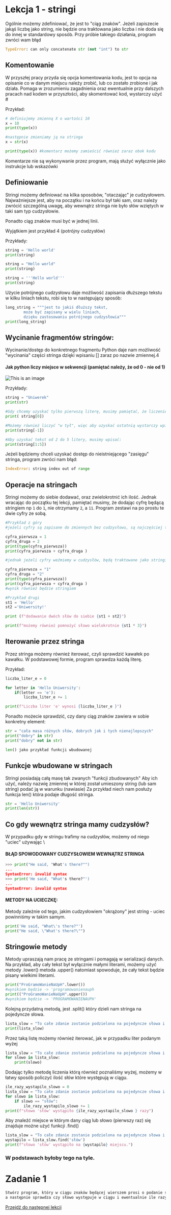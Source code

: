 # Lekcja 1 - stringi

Ogólnie możemy zdefiniować, że jest to "ciąg znaków".
Jeżeli zapiszecie jakąś liczbę jako string, nie będzie ona traktowana jako liczba i nie doda się do innej w standardowy sposób.
Przy próbie takiego działania, program zwróci wam błąd
```python
TypeError: can only concatenate str (not "int") to str
```

## Komentowanie 

W przyszłej pracy przyda się opcja komentowania kodu, jest to opcja na opisanie co w danym miejscu należy zrobić, lub co zostało zrobione i jak działa. Pomaga w zrozumieniu zagadnienia oraz ewentualnie przy dalszych pracach nad kodem w przyszłości, aby skomentować kod, wystarczy użyć #

Przykład:

```python
# definiujemy zmienną X o wartości 10
x = 10
print(type(x))

#następnie zmieniamy ją na stringa
x = str(x)

print(type(x)) #komentarz możemy zamieścić również zaraz obok kodu
```

Komentarze nie są wykonywanie przez program, mają służyć wyłącznie jako instrukcje lub wskazówki


## Definiowanie 

Stringi możemy definiować na kilka sposobów, "otaczając" je cudzysłowem. Najważniejsze jest, aby na początku i na końcu był taki sam, oraz należy zwrócić szczególną uwagę, aby wewnątrz stringa nie było słów wziętych w taki sam typ cudzysłowie. 

Ponadto ciąg znaków musi być w jednej linii. 

Wyjątkiem jest przykład 4 (potrójny cudzysłów)


Przykłady: 

```python
string = 'Hello world'
print(string)

string = "Hello world"
print(string)

string = '''Hello world'''
print(string)
```
Użycie potrójnego cudzysłowu daje możliwość zapisania dłuższego tekstu w kilku liniach tekstu, robi się to w następujący sposób:

```python
long_string = """jest to jakiś dłuższy tekst, 
		może być zapisany w wielu liniach, 
		dzięku zastosowaniu potrójnego cudzysłowia"""
print(long_string)
```


## Wycinanie fragmentów stringów:

Wycinanie/dostęp do konkretnego fragmentu
Python daje nam możliwość "wycinania" części stringa dzięki wpisaniu [] zaraz po nazwie zmiennej.4


#### Jak python liczy miejsce w sekwencji (pamiętać należy, że od 0 - nie od 1)
![This is an image](https://developers.google.com/static/edu/python/images/hello.png)


Przykłady:


```python
string = "Uniwerek"
print(str)

#Gdy chcemy uzyskać tylko pierwszą literę, musimy pamiętać, że liczenie zaczynamy od 0, nie od 1:
print( string[0])

#Możemy również liczyć "w tył", więc aby uzyskać ostatnią wystarczy wpisać:
print(string[-1])

#Aby uzyskać tekst od 2 do 5 litery, musimy wpisać:
print(string[1:5])
```
Jeżeli będziemy chceli uzyskać dostęp do nieistniejącego "zasięgu" stringa, program zwróci nam błąd:
```python 
IndexError: string index out of range
```





## Operacje na stringach
Stringi możemy do siebie dodawać, oraz zwielokrotnić ich ilość. Jednak wracając do początku tej lekcji, pamiętać musimy, że dodając cyfrę będącą stringiem np ```1``` do ```1```, nie otrzymamy ```2```, a ```11```. Program zestawi na po prostu te dwie cyfry ze sobą.


```python 
#Przykład z góry
#jeżeli cyfry są zapisane do zmiennych bez cudzysłowu, są najczęściej traktowane jako int() czyli cyfry - możemy to łatwo sprawdzić wpisując nazwę zmiennej do funkcji type() - przykład niżej

cyfra_pierwsza = 1
cyfra_druga = 2 
print(type(cyfra_pierwsza))
print(cyfra_pierwsza + cyfra_druga )

#jednak jeżeli cyfry weźmiemy w cudzysłów, będą traktowane jako stringi, czyli ciągi znaków

cyfra_pierwsza = "1"
cyfra_druga = "2" 
print(type(cyfra_pierwsza))
print(cyfra_pierwsza + cyfra_druga )
#wynik również będzie stringiem 


```

```python 
#Przykład drugi
st1 = 'Hello'
st2 ='Uniwersity!'

print (f"dodawanie dwóch słów do siebie {st1 + st2}")

print(f"możemy również pomnożyć słowo wielokrotnie {st1 * 3}")
``` 
## Iterowanie przez stringa


Przez stringa możemy również iterować, czyli sprawdzić kawałek po kawałku. W podstawowej formie, program sprawdza każdą literę.

Przykład:
```python 
liczba_liter_e = 0

for letter in 'Hello Uniwersity':
    if(letter == 'e'):
        liczba_liter_e += 1

print(f"Liczba liter 'e' wynosi {liczba_liter_e }")
```

Ponadto możecie sprawdzić, czy dany ciąg znaków zawiera w sobie konkretny element:

```python 
str = "cała masa różnych słów, dobrych jak i tych nienajlepszych"
print("dobry" in str)
print("dobry" not in str)

len() jako przykład funkcji wbudowanej
```

## Funkcje wbudowane w stringach
Stringi posiadają całą masę tak zwanych "funkcji zbudowanych"
Aby ich użyć, należy nazwię zmiennej w której został umieszony string (lub sam string) podać ją w warunku (nawiasie)
Za przykład niech nam posłuży funkcja len() która podaje długość stringa.
```python 
str = 'Hello Uniwersity'
print(len(str))

```
## Co gdy wewnątrz stringa mamy cudzysłów?

W przypadku gdy w stringu trafimy na cudzysłów, możemy od niego "uciec" używając \

#### BŁĄD SPOWODOWANY CUDZYSŁOWIEM WEWNĄTRZ STRINGA
```python
>>> print("He said, "What's there?"")
...
SyntaxError: invalid syntax
>>> print('He said, "What's there?"')
...
SyntaxError: invalid syntax

```

#### METODY NA UCIECZKĘ:


Metody zależnie od tego, jakim cudzysłowiem "okrążony" jest string - uciec powinniśmy w takim samym.
```python
print('He said, "What\'s there?"')
print("He said, \"What's there?\"")
```

## Stringowie metody



Metody upraszają nam pracę ze stringami i pomagają w serializacji danych.
Na przykład, aby cały tekst był wyłącznie małymi literami, możemy użyć metody .lower()
metoda .upper() natomiast spowoduje, że cały tekst będzie pisany wielkimi literami.

```python
print("ProGramoWanieNaUpH".lower())
#wynikiem będzie -> 'programowanienauph
print(("ProGramoWanieNaUpH".upper())
#wynikiem będzie -> 'PROGRAMOWANIENAUPH' 
```

Kolejną przydatną metodą, jest .split() który dzieli nam stringa na pojedyncze słowa. 
```python
lista_slow = "To całe zdanie zostanie podzielona na pojedyncze słowa i wstawione jako lista słów. Jeżeli chcemy policzyć ile razy użyliśmy słowa, słowo to zawsze można użyć kodu który zaraz w krótkich słowach wyjaśnię".split()
print(lista_slow)
```

Przez taką listę możemy również iterować, jak w przypadku liter podanym wyżej

```python
lista_slow = "To całe zdanie zostanie podzielona na pojedyncze słowa i wstawione jako lista słów. Jeżeli chcemy policzyć ile razy użyliśmy słowa, słowo to zawsze można użyć kodu który zaraz w krótkich słowach wyjaśnię".split()
for slowo in lista_slow:
	print(slowo)
```
Dodając tylko metodę liczenia którą również poznaliśmy wyżej, możemy w łatwy sposób policzyć ilość słów które występują w ciągu.

```python
ile_razy_wystapilo_slowo = 0
lista_slow = "To całe zdanie zostanie podzielona na pojedyncze słowa i wstawione jako lista słów . Jeżeli chcemy policzyć ile razy użyliśmy słowa, słowo to zawsze można użyć kodu który zaraz w krótkich słowach wyjaśnię".split()
for slowo in lista_slow:
	if slowo == "słów":
		ile_razy_wystapilo_slowo += 1
print(f"słowo 'słów' wystąpiło {ile_razy_wystapilo_slowo } razy")
```

Aby znaleźć miejsce w którym dany ciąg lub słowo (pierwszy raz) się znajduje możne użyć funkcji .find()

```python
lista_slow = "To całe zdanie zostanie podzielona na pojedyncze słowa i wstawione jako lista słów . Jeżeli chcemy policzyć ile razy użyliśmy słowa, słowo to zawsze można użyć kodu który zaraz w krótkich słowach wyjaśnię"
wystapilo = lista_slow.find('słów')
print(f"słowo 'słów' wystąpiło na {wystapilo} miejscu.")
```

### W podstawach byłoby tego na tyle. 
# Zadanie 1
```python
Stwórz program, który w ciągu znaków będącej wierszem prosi o podanie słowa input(), 
a następnie sprawdza czy słowo występuje w ciągu i ewentualnie ile razy się w nim znajduje.
```



[Przejdź do następnej lekcji](#)
